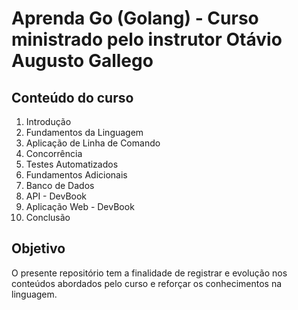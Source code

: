 # Aprenda Go (Golang) - Curso ministrado pelo instrutor Otávio Augusto Gallego

## Conteúdo do curso
1. Introdução
2. Fundamentos da Linguagem
3. Aplicação de Linha de Comando
4. Concorrência
5. Testes Automatizados
6. Fundamentos Adicionais
7. Banco de Dados
8. API - DevBook
9. Aplicação Web - DevBook
10. Conclusão

## Objetivo
O presente repositório tem a finalidade de registrar e evolução nos conteúdos abordados pelo curso e reforçar os conhecimentos na
linguagem.
